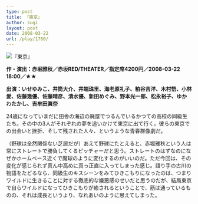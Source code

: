 ```yaml
---
type: post
title: 『東京』
author: sugi
layout: post
date: 2008-03-22
url: /play/1760/
---
```

<img src="/images/play/.jpg" alt="『東京』" class="alignleft" />

**作・演出：赤堀雅秋／赤坂RED/THEATER／指定席4200円／2008-03-22 18:00／★★**

**出演：いせゆみこ、井筒大介、井端珠里、海老原礼子、粕谷吉洋、木村悟、小林愛、佐藤幾優、佐藤晴彦、清水優、新田めぐみ、野本光一郎、松永裕子、ゆかわたかし、吉牟田眞奈**

24歳になっていまだに田舎の海辺の廃屋でつるんでいるかつての高校の同級生たち。その中の3人がそれぞれの夢を追いかけて東京に出て行く。彼らの東京での出会いと挫折、そして残された人々、というような青春群像劇だ。

（野球は全然関係ない芝居だが）あえて野球にたとえると、赤堀雅秋という人は常にストレートで勝負してくるピッチャーだと思う。ストレートのはずなのになぜかホームベース近くで魔球のように変化するのがいいのだ。ただ今回は、その変化が感じられず真ん中高めに真っ正直に入ってしまった感じ。語り手の古川の物語をたどるなら、同級生のキスシーンをみてひきこもりになったのは、つまりワイルドに生きることに対する徹底的な嫌悪感のせいだと思うのだが、結局東京で自らワイルドになってひきこもりが癒されるということで、筋は通っているものの、それは成長というより、なれあいのように思えてしまった。
